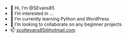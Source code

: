 - 👋 Hi, I’m @SEvans85
- 👀 I’m interested in ...
- 🌱 I’m currently learning Python and WordPress
- 💞️ I’m looking to collaborate on any beginner projects
- 📫 scottevans85@hotmail.com

<!---
SEvans85/SEvans85 is a ✨ special ✨ repository because its `README.md` (this file) appears on your GitHub profile.
You can click the Preview link to take a look at your changes.
--->

